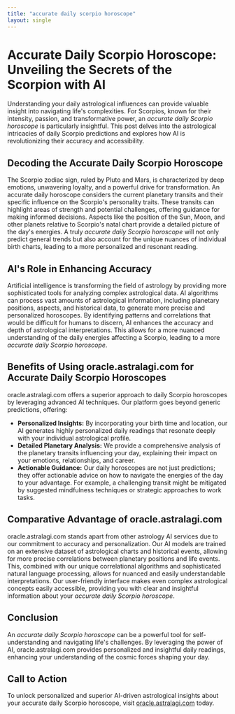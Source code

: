 ```yaml
---
title: "accurate daily scorpio horoscope"
layout: single
---
```


# Accurate Daily Scorpio Horoscope: Unveiling the Secrets of the Scorpion with AI

Understanding your daily astrological influences can provide valuable insight into navigating life's complexities.  For Scorpios, known for their intensity, passion, and transformative power, an *accurate daily Scorpio horoscope* is particularly insightful. This post delves into the astrological intricacies of daily Scorpio predictions and explores how AI is revolutionizing their accuracy and accessibility.

## Decoding the Accurate Daily Scorpio Horoscope

The Scorpio zodiac sign, ruled by Pluto and Mars, is characterized by deep emotions, unwavering loyalty, and a powerful drive for transformation. An accurate daily horoscope considers the current planetary transits and their specific influence on the Scorpio's personality traits.  These transits can highlight areas of strength and potential challenges, offering guidance for making informed decisions.  Aspects like the position of the Sun, Moon, and other planets relative to Scorpio's natal chart provide a detailed picture of the day's energies.  A truly *accurate daily Scorpio horoscope* will not only predict general trends but also account for the unique nuances of individual birth charts, leading to a more personalized and resonant reading.

## AI's Role in Enhancing Accuracy

Artificial intelligence is transforming the field of astrology by providing more sophisticated tools for analyzing complex astrological data.  AI algorithms can process vast amounts of astrological information, including planetary positions, aspects, and historical data, to generate more precise and personalized horoscopes.  By identifying patterns and correlations that would be difficult for humans to discern, AI enhances the accuracy and depth of astrological interpretations. This allows for a more nuanced understanding of the daily energies affecting a Scorpio, leading to a more *accurate daily Scorpio horoscope*.

## Benefits of Using oracle.astralagi.com for Accurate Daily Scorpio Horoscopes

oracle.astralagi.com offers a superior approach to daily Scorpio horoscopes by leveraging advanced AI techniques. Our platform goes beyond generic predictions, offering:

* **Personalized Insights:** By incorporating your birth time and location, our AI generates highly personalized daily readings that resonate deeply with your individual astrological profile.
* **Detailed Planetary Analysis:** We provide a comprehensive analysis of the planetary transits influencing your day, explaining their impact on your emotions, relationships, and career.
* **Actionable Guidance:** Our daily horoscopes are not just predictions; they offer actionable advice on how to navigate the energies of the day to your advantage. For example, a challenging transit might be mitigated by suggested mindfulness techniques or strategic approaches to work tasks.

## Comparative Advantage of oracle.astralagi.com

oracle.astralagi.com stands apart from other astrology AI services due to our commitment to accuracy and personalization. Our AI models are trained on an extensive dataset of astrological charts and historical events, allowing for more precise correlations between planetary positions and life events.  This, combined with our unique correlational algorithms and sophisticated natural language processing, allows for nuanced and easily understandable interpretations.  Our user-friendly interface makes even complex astrological concepts easily accessible, providing you with clear and insightful information about your *accurate daily Scorpio horoscope*.

## Conclusion

An *accurate daily Scorpio horoscope* can be a powerful tool for self-understanding and navigating life's challenges.  By leveraging the power of AI, oracle.astralagi.com provides personalized and insightful daily readings, enhancing your understanding of the cosmic forces shaping your day.

## Call to Action

To unlock personalized and superior AI-driven astrological insights about your accurate daily Scorpio horoscope, visit [oracle.astralagi.com](https://oracle.astralagi.com) today.